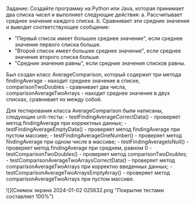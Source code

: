 Задание:
Создайте программу на Python или Java, которая принимает два списка чисел и выполняет
следующие действия:
a. Рассчитывает среднее значение каждого списка.
b. Сравнивает эти средние значения и выводит соответствующее сообщение:
- "Первый список имеет большее среднее значение", если среднее значение первого списка больше.
- "Второй список имеет большее среднее значение", если среднее значение второго списка больше.
- "Средние значения равны", если средние значения списков равны.

Был создан класс AverageComparison, который содержит три метода findingAverage - находит среднее значение в списке,
comparisonTwoDoubles - сравнивает два числа, comparisonAverageTwoArrays - находит среднее значение в двух списках, 
сравнивает их между собой.

Для тестирования класса AverageComparison были написаны, следующие unit-тесты:
    - testFindingAverageCorrectData() - проверяет метод findingAverage при корректных данных;
    - testFindingAverageEmptyData() - проверяет метод findingAverage при пустом массиве;
    - testFindingAverageOneNumber() - проверяет метод findingAverage при одном числе в массиве;
    - testFindingAverageIsNull() - проверяет метод findingAverage при среднем, равном 0
    - testComparisonTwoDoubles() - проверяет метод comparisonTwoDoubles;
    - testComparisonAverageTwoArraysCorrectData() - проверяет метод comparisonAverageTwoArrays при корректно введенных данных;
    - testComparisonAverageTwoArraysEmptyArray() - проверяет метод comparisonAverageTwoArrays при пустом массиве.

![](Снимок экрана 2024-01-02 025632.png "Покрытие тестами составляет 100%")
